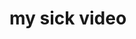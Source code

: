 # my sick video
<script src="https://play.dev1.viostream.io/embed/niwrgryd8wrz4k?playerKey=s-djxwyze"></script>
